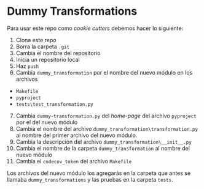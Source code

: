 # Dummy Transformations

Para usar este repo como _cookie cutters_ debemos hacer lo siguiente:

1. Clona este repo
1. Borra la carpeta `.git`
1. Cambia el nombre del repositorio
1. Inicia un repositorio local
1. Haz `push`
1. Cambia `dummy_transformation` por el nombre del nuevo módulo en los archivos
  - `Makefile`
  - `pyproject`
  - `tests\test_transformation.py`
7. Cambia `dummy-transformation.py` del _home-page_ del archivo `pyproject` por el del nuevo módulo
1. Cambia el nombre del archivo `dummy_transformation\transformation.py` al nombre del primer
   archivo del nuevo módulo.
1. Cambia la descripción del archivo `dummy_transformation\__init__.py`
1. Cambia el nombre de la carpeta `dummy_transformation` al nombre del nuevo módulo
1. Cambia el `codecov_token` del archivo `Makefile`

Los archivos del nuevo módulo los agregarás en la carpeta que antes se llamaba
`dummy_transformations` y las pruebas en la carpeta `tests`. 
